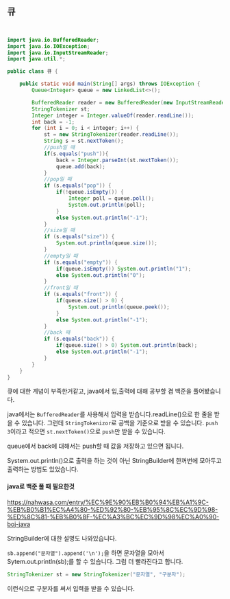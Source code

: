 ## 큐

```java


import java.io.BufferedReader;
import java.io.IOException;
import java.io.InputStreamReader;
import java.util.*;

public class 큐 {

    public static void main(String[] args) throws IOException {
        Queue<Integer> queue = new LinkedList<>();

        BufferedReader reader = new BufferedReader(new InputStreamReader(System.in));
        StringTokenizer st;
        Integer integer = Integer.valueOf(reader.readLine());
        int back = -1;
        for (int i = 0; i < integer; i++) {
            st = new StringTokenizer(reader.readLine());
            String s = st.nextToken();
            //push일 때
            if(s.equals("push")){
                back = Integer.parseInt(st.nextToken());
                queue.add(back);
            }
            //pop일 때
            if (s.equals("pop")) {
                if(!queue.isEmpty()) {
                    Integer poll = queue.poll();
                    System.out.println(poll);
                }
                else System.out.println("-1");
            }
            //size일 때
            if (s.equals("size")) {
                System.out.println(queue.size());
            }
            //empty일 때
            if (s.equals("empty")) {
                if(queue.isEmpty()) System.out.println("1");
                else System.out.println("0");
            }
            //front일 때
            if (s.equals("front")) {
                if(queue.size() > 0) {
                    System.out.println(queue.peek());
                }
                else System.out.println("-1");
            }
            //back 때
            if (s.equals("back")) {
                if(queue.size() > 0) System.out.println(back);
                else System.out.println("-1");
            }
        }
    }
}

```

큐에 대한 계념이 부족한거같고, java에서 입,출력에 대해 공부할 겸 백준을 풀어봤습니다.

java에서는 `BufferedReader`를 사용해서 입력을 받습니다.readLine()으로 한 줄을 받을 수 있습니다. 그런데 `StringTokenizor`로 공백을 기준으로 받을 수 있습니다. `push 3`이라고 적으면 `st.nextToken()`으로 `push`만 받을 수 있습니다.

queue에서 back에 대해서는 push할 때 값을 저장하고 있으면 됩니다.



System.out.println()으로 출력을 하는 것이 아닌 StringBuilder에 한꺼번에 모아두고 출력하는 방법도 있었습니다.

#### java로 백준 풀 때 필요한것

https://nahwasa.com/entry/%EC%9E%90%EB%B0%94%EB%A1%9C-%EB%B0%B1%EC%A4%80-%ED%92%80-%EB%95%8C%EC%9D%98-%ED%8C%81-%EB%B0%8F-%EC%A3%BC%EC%9D%98%EC%A0%90-boj-java

StringBuilder에 대한 설명도 나와있습니다.

`sb.append("문자열").append('\n');`을 하면 문자열을 모아서 Sytem.out.println(sb);를 할 수 있습니다. 그럼 더 빨라진다고 합니다.



```java
StringTokenizer st = new StringTokenizer("문자열", "구분자");
```

이런식으로 구분자를 써서 입력을 받을 수 있습니다.